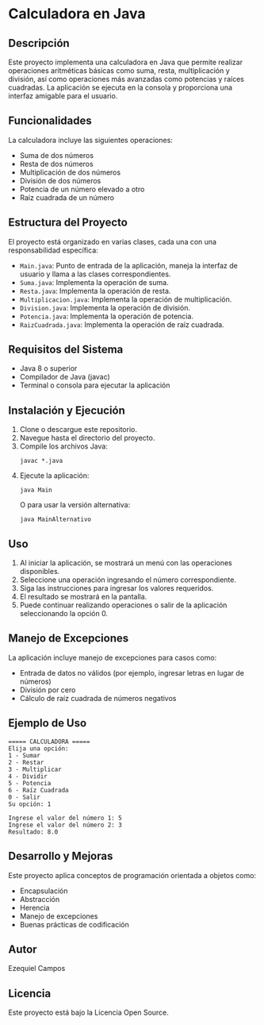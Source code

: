 # Calculadora en Java

## Descripción
Este proyecto implementa una calculadora en Java que permite realizar operaciones aritméticas básicas como suma, resta, multiplicación y división, así como operaciones más avanzadas como potencias y raíces cuadradas. La aplicación se ejecuta en la consola y proporciona una interfaz amigable para el usuario.

## Funcionalidades
La calculadora incluye las siguientes operaciones:
- Suma de dos números
- Resta de dos números
- Multiplicación de dos números
- División de dos números
- Potencia de un número elevado a otro
- Raíz cuadrada de un número

## Estructura del Proyecto
El proyecto está organizado en varias clases, cada una con una responsabilidad específica:

- `Main.java`: Punto de entrada de la aplicación, maneja la interfaz de usuario y llama a las clases correspondientes.
- `Suma.java`: Implementa la operación de suma.
- `Resta.java`: Implementa la operación de resta.
- `Multiplicacion.java`: Implementa la operación de multiplicación.
- `Division.java`: Implementa la operación de división.
- `Potencia.java`: Implementa la operación de potencia.
- `RaizCuadrada.java`: Implementa la operación de raíz cuadrada.

## Requisitos del Sistema
- Java 8 o superior
- Compilador de Java (javac)
- Terminal o consola para ejecutar la aplicación

## Instalación y Ejecución
1. Clone o descargue este repositorio.
2. Navegue hasta el directorio del proyecto.
3. Compile los archivos Java:
   ```
   javac *.java
   ```
4. Ejecute la aplicación:
   ```
   java Main
   ```
   O para usar la versión alternativa:
   ```
   java MainAlternativo
   ```

## Uso
1. Al iniciar la aplicación, se mostrará un menú con las operaciones disponibles.
2. Seleccione una operación ingresando el número correspondiente.
3. Siga las instrucciones para ingresar los valores requeridos.
4. El resultado se mostrará en la pantalla.
5. Puede continuar realizando operaciones o salir de la aplicación seleccionando la opción 0.

## Manejo de Excepciones
La aplicación incluye manejo de excepciones para casos como:
- Entrada de datos no válidos (por ejemplo, ingresar letras en lugar de números)
- División por cero
- Cálculo de raíz cuadrada de números negativos

## Ejemplo de Uso
```
===== CALCULADORA =====
Elija una opción:
1 - Sumar
2 - Restar
3 - Multiplicar
4 - Dividir
5 - Potencia
6 - Raíz Cuadrada
0 - Salir
Su opción: 1

Ingrese el valor del número 1: 5
Ingrese el valor del número 2: 3
Resultado: 8.0
```

## Desarrollo y Mejoras
Este proyecto aplica conceptos de programación orientada a objetos como:
- Encapsulación
- Abstracción
- Herencia
- Manejo de excepciones
- Buenas prácticas de codificación


## Autor
Ezequiel Campos

## Licencia
Este proyecto está bajo la Licencia Open Source.